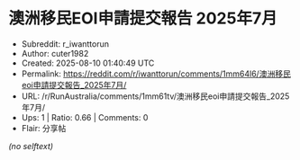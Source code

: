# 澳洲移民EOI申請提交報告 2025年7月

- Subreddit: r_iwanttorun
- Author: cuter1982
- Created: 2025-08-10 01:40:49 UTC
- Permalink: https://reddit.com/r/iwanttorun/comments/1mm64l6/澳洲移民eoi申請提交報告_2025年7月/
- URL: /r/RunAustralia/comments/1mm61tv/澳洲移民eoi申請提交報告_2025年7月/
- Ups: 1 | Ratio: 0.66 | Comments: 0
- Flair: 分享帖

_(no selftext)_

